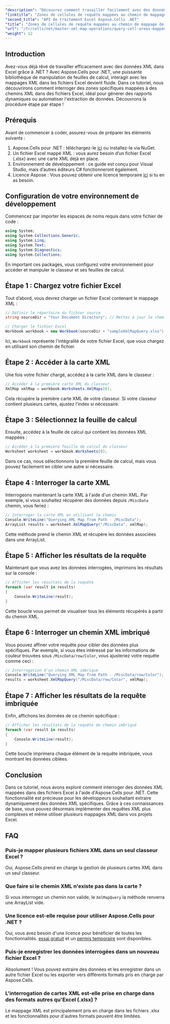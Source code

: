 ```yaml
---
"description": "Découvrez comment travailler facilement avec des données XML dans Excel grâce à Aspose.Cells pour .NET. Ce tutoriel complet vous guide dans l'interrogation des zones de cellules mappées à des chemins XML, vous permettant ainsi d'automatiser l'extraction de données et de créer facilement des rapports dynamiques."
"linktitle": "Zones de cellules de requête mappées au chemin de mappage de données XML à l'aide d'Aspose.Cells"
"second_title": "API de traitement Excel Aspose.Cells .NET"
"title": "Zones de cellules de requête mappées au chemin de mappage de données XML à l'aide d'Aspose.Cells"
"url": "/fr/cells/net/master-xml-map-operations/query-cell-areas-mapped-to-xml-data-map-path/"
"weight": 12
---
```


## Introduction

Avez-vous déjà rêvé de travailler efficacement avec des données XML dans Excel grâce à .NET ? Avec Aspose.Cells pour .NET, une puissante bibliothèque de manipulation de feuilles de calcul, interagir avec les mappages XML dans les fichiers Excel devient fluide. Dans ce tutoriel, nous découvrirons comment interroger des zones spécifiques mappées à des chemins XML dans des fichiers Excel, idéal pour générer des rapports dynamiques ou automatiser l'extraction de données. Découvrons la procédure étape par étape !

## Prérequis

Avant de commencer à coder, assurez-vous de préparer les éléments suivants :

1. Aspose.Cells pour .NET : téléchargez-le [ici](https://releases.aspose.com/cells/net/) ou installez-le via NuGet.
2. Un fichier Excel mappé XML : vous aurez besoin d’un fichier Excel (.xlsx) avec une carte XML déjà en place.
3. Environnement de développement : ce guide est conçu pour Visual Studio, mais d’autres éditeurs C# fonctionneront également.
4. Licence Aspose : Vous pouvez obtenir une licence temporaire [ici](https://purchase.aspose.com/temporary-license/) si tu en as besoin.

## Configuration de votre environnement de développement

Commencez par importer les espaces de noms requis dans votre fichier de code :

```csharp
using System;
using System.Collections.Generic;
using System.Linq;
using System.Text;
using System.Diagnostics;
using System.Collections;
```

En important ces packages, vous configurez votre environnement pour accéder et manipuler le classeur et ses feuilles de calcul.

## Étape 1 : Chargez votre fichier Excel

Tout d’abord, vous devrez charger un fichier Excel contenant le mappage XML :

```csharp
// Définir le répertoire du fichier source
string sourceDir = "Your Document Directory"; // Mettez à jour le chemin en conséquence

// Charger le fichier Excel
Workbook workbook = new Workbook(sourceDir + "sampleXmlMapQuery.xlsx");
```

Ici, `Workbook` représente l'intégralité de votre fichier Excel, que vous chargez en utilisant son chemin de fichier.

## Étape 2 : Accéder à la carte XML

Une fois votre fichier chargé, accédez à la carte XML dans le classeur :

```csharp
// Accéder à la première carte XML du classeur
XmlMap xmlMap = workbook.Worksheets.XmlMaps[0];
```

Cela récupère la première carte XML de votre classeur. Si votre classeur contient plusieurs cartes, ajustez l'index si nécessaire.

## Étape 3 : Sélectionnez la feuille de calcul

Ensuite, accédez à la feuille de calcul qui contient les données XML mappées :

```csharp
// Accéder à la première feuille de calcul du classeur
Worksheet worksheet = workbook.Worksheets[0];
```

Dans ce cas, nous sélectionnons la première feuille de calcul, mais vous pouvez facilement en cibler une autre si nécessaire.

## Étape 4 : Interroger la carte XML

Interrogeons maintenant la carte XML à l'aide d'un chemin XML. Par exemple, si vous souhaitez récupérer des données depuis `/MiscData` chemin, vous feriez :

```csharp
// Interroger la carte XML en utilisant le chemin
Console.WriteLine("Querying XML Map from Path - /MiscData");
ArrayList results = worksheet.XmlMapQuery("/MiscData", xmlMap);
```

Cette méthode prend le chemin XML et récupère les données associées dans une ArrayList.

## Étape 5 : Afficher les résultats de la requête

Maintenant que vous avez les données interrogées, imprimons les résultats sur la console :

```csharp
// Afficher les résultats de la requête
foreach (var result in results)
{
    Console.WriteLine(result);
}
```

Cette boucle vous permet de visualiser tous les éléments récupérés à partir du chemin XML.

## Étape 6 : Interroger un chemin XML imbriqué

Vous pouvez affiner votre requête pour cibler des données plus spécifiques. Par exemple, si vous êtes intéressé par les informations de couleur trouvées sous `/MiscData/row/Color`, vous ajusteriez votre requête comme ceci :

```csharp
// Interrogation d'un chemin XML imbriqué
Console.WriteLine("Querying XML Map from Path - /MiscData/row/Color");
results = worksheet.XmlMapQuery("/MiscData/row/Color", xmlMap);
```

## Étape 7 : Afficher les résultats de la requête imbriquée

Enfin, affichons les données de ce chemin spécifique :

```csharp
// Afficher les résultats de la requête de chemin imbriqué
foreach (var result in results)
{
    Console.WriteLine(result);
}
```

Cette boucle imprimera chaque élément de la requête imbriquée, vous montrant les données ciblées.

## Conclusion

Dans ce tutoriel, nous avons exploré comment interroger des données XML mappées dans des fichiers Excel à l'aide d'Aspose.Cells pour .NET. Cette fonctionnalité est précieuse pour les développeurs souhaitant extraire dynamiquement des données XML spécifiques. Grâce à ces connaissances de base, vous pouvez désormais implémenter des requêtes XML plus complexes et même utiliser plusieurs mappages XML dans vos projets Excel. 

## FAQ

### Puis-je mapper plusieurs fichiers XML dans un seul classeur Excel ?  
Oui, Aspose.Cells prend en charge la gestion de plusieurs cartes XML dans un seul classeur.

### Que faire si le chemin XML n'existe pas dans la carte ?  
Si vous interrogez un chemin non valide, le `XmlMapQuery` la méthode renverra une ArrayList vide.

### Une licence est-elle requise pour utiliser Aspose.Cells pour .NET ?  
Oui, vous avez besoin d'une licence pour bénéficier de toutes les fonctionnalités. [essai gratuit](https://releases.aspose.com/) et un [permis temporaire](https://purchase.aspose.com/temporary-license/) sont disponibles.

### Puis-je enregistrer les données interrogées dans un nouveau fichier Excel ?  
Absolument ! Vous pouvez extraire des données et les enregistrer dans un autre fichier Excel ou les exporter vers différents formats pris en charge par Aspose.Cells.

### L'interrogation de cartes XML est-elle prise en charge dans des formats autres qu'Excel (.xlsx) ?  
Le mappage XML est principalement pris en charge dans les fichiers .xlsx et les fonctionnalités pour d'autres formats peuvent être limitées.